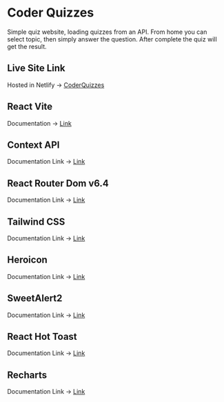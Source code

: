 # Coder Quizzes

Simple quiz website, loading quizzes from an API. From home you can select topic, then simply answer the question. After complete the quiz will get the result.

## Live Site Link
Hosted in Netlify -> [CoderQuizzes](https://coder-quizzes.netlify.app)

## React Vite
Documentation -> [Link](https://vitejs.dev/guide)

## Context API
Documentation Link -> [Link](https://reactjs.org/docs/context.html#api)

## React Router Dom v6.4 
Documentation Link -> [Link](https://reactrouter.com/en/main/start/overview)

## Tailwind CSS
Documentation Link -> [Link](https://tailwindcss.com/docs)

## Heroicon
Documentation Link -> [Link](https://github.com/tailwindlabs/heroicons)

## SweetAlert2
Documentation Link -> [Link](https://github.com/sweetalert2/sweetalert2-react-content)

## React Hot Toast
Documentation Link -> [Link](https://github.com/timolins/react-hot-toast)

## Recharts
Documentation Link -> [Link](https://recharts.org/en-US/guide)